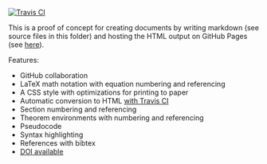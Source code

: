 [![Travis CI](https://api.travis-ci.org/amacfie/ci_pandoc_test.svg)](https://travis-ci.org/amacfie/ci_pandoc_test)

This is a proof of concept for creating documents by writing markdown (see
source files in this folder) and hosting the HTML output on GitHub Pages (see
[here](http://amacfie.github.io/ci_pandoc_test/math.html)).

Features:

* GitHub collaboration
* LaTeX math notation with equation numbering and referencing
* A CSS style with optimizations for printing to paper
* Automatic conversion to HTML [with Travis CI](http://eshepelyuk.github.io/2014/10/28/automate-github-pages-travisci.html)
* Section numbering and referencing
* Theorem environments with numbering and referencing
* Pseudocode
* Syntax highlighting
* References with bibtex
* [DOI available](https://guides.github.com/activities/citable-code/)

